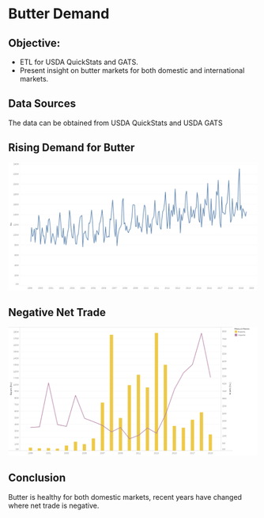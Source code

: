 # Butter Demand
## Objective: 
* ETL for USDA QuickStats and GATS. 
* Present insight on butter markets for both domestic and international markets.

## Data Sources
The data can be obtained from USDA QuickStats and USDA GATS

## Rising Demand for Butter
<img src="/images/Demand%20MoM%20Plot.png">

## Negative Net Trade
<img src="./images/Imports%20vs%20Exports.png">

## Conclusion
Butter is healthy for both domestic markets, recent years have changed where net trade is negative.

